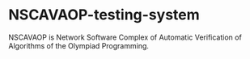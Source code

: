 # NSCAVAOP-testing-system

NSCAVAOP is Network Software Complex of Automatic Verification of Algorithms of the Olympiad Programming.
